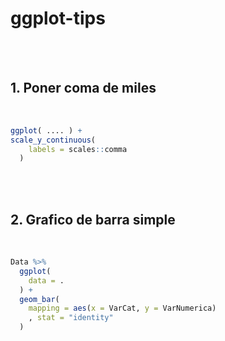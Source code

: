 # ggplot-tips

<br />
<br />

## 1. Poner coma de miles 

<br />

```r
ggplot( .... ) +
scale_y_continuous(
    labels = scales::comma
  )
```


<br />
<br />

## 2. Grafico de barra simple

<br />

```r
Data %>%  
  ggplot(
    data = .
  ) +
  geom_bar(
    mapping = aes(x = VarCat, y = VarNumerica)
    , stat = "identity"
  )
```

<br />
<br />



